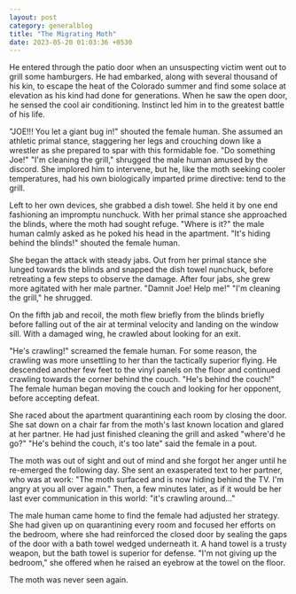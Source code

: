 ```yaml
---
layout: post
category: generalblog
title: "The Migrating Moth"
date: 2023-05-20 01:03:36 +0530
---
```


He entered through the patio door when an unsuspecting victim went out to grill some hamburgers. He had embarked, along with several thousand of his kin, to escape the heat of the Colorado summer and find some solace at elevation as his kind had done for generations. When he saw the open door, he sensed the cool air conditioning. Instinct led him in to the greatest battle of his life.

"JOE!!! You let a giant bug in!" shouted the female human. She assumed an athletic primal stance, staggering her legs and crouching down like a wrestler as she prepared to spar with this formidable foe. "Do something Joe!" "I'm cleaning the grill," shrugged the male human amused by the discord. She implored him to intervene, but he, like the moth seeking cooler temperatures, had his own biologically imparted prime directive: tend to the grill.

Left to her own devices, she grabbed a dish towel. She held it by one end fashioning an impromptu nunchuck. With her primal stance she approached the blinds, where the moth had sought refuge. "Where is it?" the male human calmly asked as he poked his head in the apartment. "It's hiding behind the blinds!" shouted the female human. 

She began the attack with steady jabs. Out from her primal stance she lunged towards the blinds and snapped the dish towel nunchuck, before retreating a few steps to observe the damage. After four jabs, she grew more agitated with her male partner. "Damnit Joe! Help me!" "I'm cleaning the grill," he shrugged. 

On the fifth jab and recoil, the moth flew briefly from the blinds briefly before falling out of the air at terminal velocity and landing on the window sill. With a damaged wing, he crawled about looking for an exit. 

"He's crawling!" screamed the female human. For some reason, the crawling was more unsettling to her than the tactically superior flying. He descended another few feet to the vinyl panels on the floor and continued crawling towards the corner behind the couch. "He's behind the couch!" The female human began moving the couch and looking for her opponent, before accepting defeat. 

She raced about the apartment quarantining each room by closing the door. She sat down on a chair far from the moth's last known location and glared at her partner. He had just finished cleaning the grill and asked "where'd he go?" "He's behind the couch, it's too late" said the female in a pout. 

The moth was out of sight and out of mind and she forgot her anger until he re-emerged the following day. She sent an exasperated text to her partner, who was at work: "The moth surfaced and is now hiding behind the TV. I'm angry at you all over again." Then, a few minutes later, as if it would be her last ever communication in this world: "it's crawling around..."

The male human came home to find the female had adjusted her strategy. She had given up on quarantining every room and focused her efforts on the bedroom, where she had reinforced the closed door by sealing the gaps of the door with a bath towel wedged underneath it. A hand towel is a trusty weapon, but the bath towel is superior for defense. "I'm not giving up the bedroom," she offered when he raised an eyebrow at the towel on the floor. 

The moth was never seen again.